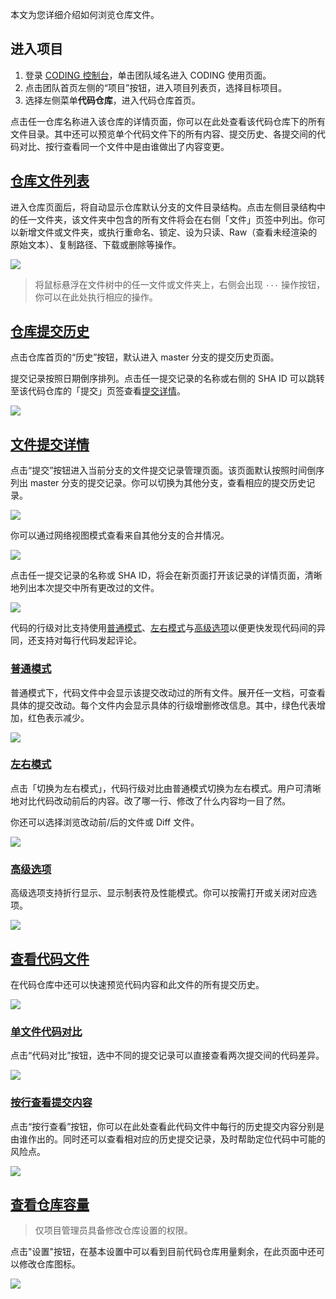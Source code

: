 本文为您详细介绍如何浏览仓库文件。

## 进入项目

1. 登录 [CODING 控制台](https://console.cloud.tencent.com/coding)，单击团队域名进入 CODING 使用页面。
2. 点击团队首页左侧的“项目”按钮，进入项目列表页，选择目标项目。
3. 选择左侧菜单**代码仓库**，进入代码仓库首页。

点击任一仓库名称进入该仓库的详情页面，你可以在此处查看该代码仓库下的所有文件目录。其中还可以预览单个代码文件下的所有内容、提交历史、各提交间的代码对比、按行查看同一个文件中是由谁做出了内容变更。

## [仓库文件列表](#file-list)

进入仓库页面后，将自动显示仓库默认分支的文件目录结构。点击左侧目录结构中的任一文件夹，该文件夹中包含的所有文件将会在右侧「文件」页签中列出。你可以新增文件或文件夹，或执行重命名、锁定、设为只读、Raw（查看未经渲染的原始文本）、复制路径、下载或删除等操作。

![](https://help-assets.codehub.cn/enterprise/20220705101524.png)

> 将鼠标悬浮在文件树中的任一文件或文件夹上，右侧会出现 `···` 操作按钮，你可以在此处执行相应的操作。

## [仓库提交历史](#commit-history)

点击仓库首页的“历史”按钮，默认进入 master 分支的提交历史页面。

提交记录按照日期倒序排列。点击任一提交记录的名称或右侧的 SHA ID 可以跳转至该代码仓库的「提交」页签查看[提交详情](#commit-details)。

![](https://help-assets.codehub.cn/enterprise/20220705102454.png)

## [文件提交详情](#commit-details)

点击“提交”按钮进入当前分支的文件提交记录管理页面。该页面默认按照时间倒序列出 master 分支的提交记录。你可以切换为其他分支，查看相应的提交历史记录。

![](https://help-assets.codehub.cn/enterprise/20220705102604.png)

你可以通过网络视图模式查看来自其他分支的合并情况。

![](https://help-assets.codehub.cn/enterprise/20220809180324.png)

点击任一提交记录的名称或 SHA ID，将会在新页面打开该记录的详情页面，清晰地列出本次提交中所有更改过的文件。

![](https://help-assets.codehub.cn/enterprise/20220705102748.png)

代码的行级对比支持使用[普通模式](#common-mode)、[左右模式](#left-right)与[高级选项](#advance)以便更快发现代码间的异同，还支持对每行代码发起评论。

### [普通模式](#common-mode)

普通模式下，代码文件中会显示该提交改动过的所有文件。展开任一文档，可查看具体的提交改动。每个文件内会显示具体的行级增删修改信息。其中，绿色代表增加，红色表示减少。

![](https://help-assets.codehub.cn/enterprise/20210915173352.png)

### [左右模式](#left-right)

点击「切换为左右模式」，代码行级对比由普通模式切换为左右模式。用户可清晰地对比代码改动前后的内容。改了哪一行、修改了什么内容均一目了然。

你还可以选择浏览改动前/后的文件或 Diff 文件。

![](https://help-assets.codehub.cn/enterprise/20210915174538.png)

### [高级选项](#advance)

高级选项支持折行显示、显示制表符及性能模式。你可以按需打开或关闭对应选项。

![](https://help-assets.codehub.cn/enterprise/20210915174738.png)

## [查看代码文件](#single-code-file)

在代码仓库中还可以快速预览代码内容和此文件的所有提交历史。

![](https://help-assets.codehub.cn/enterprise/20220705143038.png)

### [单文件代码对比](#code-compare)

点击“代码对比”按钮，选中不同的提交记录可以直接查看两次提交间的代码差异。

![](https://help-assets.codehub.cn/enterprise/20220705143254.png)

### [按行查看提交内容](#git-blame)

点击“按行查看”按钮，你可以在此处查看此代码文件中每行的历史提交内容分别是由谁作出的。同时还可以查看相对应的历史提交记录，及时帮助定位代码中可能的风险点。

![](https://help-assets.codehub.cn/enterprise/20220705144309.png)

## [查看仓库容量](#repo-capacity)

> 仅项目管理员具备修改仓库设置的权限。

点击"设置"按钮，在基本设置中可以看到目前代码仓库用量剩余，在此页面中还可以修改仓库图标。

![](https://help-assets.codehub.cn/enterprise/20220705104353.png)
